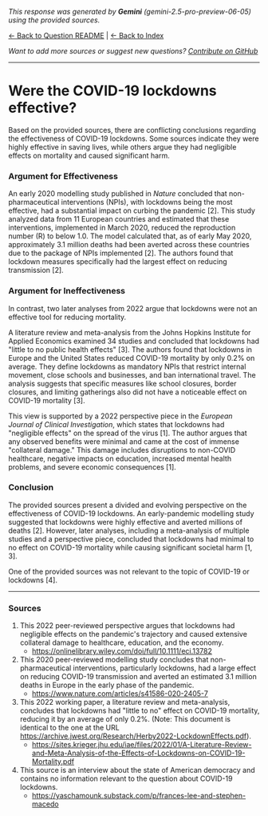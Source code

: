 <!-- 
Generated by: gemini
Model: gemini-2.5-pro-preview-06-05
Prompt type: sources
Generated at: 2025-06-09T22:14:55.955021
-->

*This response was generated by **Gemini** (gemini-2.5-pro-preview-06-05) using the provided sources.*

[← Back to Question README](README.md) | [← Back to Index](../README.md)

*Want to add more sources or suggest new questions? [Contribute on GitHub](https://github.com/justinwest/SuggestedSources)*

---

# Were the COVID-19 lockdowns effective?

Based on the provided sources, there are conflicting conclusions regarding the effectiveness of COVID-19 lockdowns. Some sources indicate they were highly effective in saving lives, while others argue they had negligible effects on mortality and caused significant harm.

### Argument for Effectiveness

An early 2020 modelling study published in *Nature* concluded that non-pharmaceutical interventions (NPIs), with lockdowns being the most effective, had a substantial impact on curbing the pandemic [2]. This study analyzed data from 11 European countries and estimated that these interventions, implemented in March 2020, reduced the reproduction number (R) to below 1.0. The model calculated that, as of early May 2020, approximately 3.1 million deaths had been averted across these countries due to the package of NPIs implemented [2]. The authors found that lockdown measures specifically had the largest effect on reducing transmission [2].

### Argument for Ineffectiveness

In contrast, two later analyses from 2022 argue that lockdowns were not an effective tool for reducing mortality.

A literature review and meta-analysis from the Johns Hopkins Institute for Applied Economics examined 34 studies and concluded that lockdowns had "little to no public health effects" [3]. The authors found that lockdowns in Europe and the United States reduced COVID-19 mortality by only 0.2% on average. They define lockdowns as mandatory NPIs that restrict internal movement, close schools and businesses, and ban international travel. The analysis suggests that specific measures like school closures, border closures, and limiting gatherings also did not have a noticeable effect on COVID-19 mortality [3].

This view is supported by a 2022 perspective piece in the *European Journal of Clinical Investigation*, which states that lockdowns had "negligible effects" on the spread of the virus [1]. The author argues that any observed benefits were minimal and came at the cost of immense "collateral damage." This damage includes disruptions to non-COVID healthcare, negative impacts on education, increased mental health problems, and severe economic consequences [1].

### Conclusion

The provided sources present a divided and evolving perspective on the effectiveness of COVID-19 lockdowns. An early-pandemic modelling study suggested that lockdowns were highly effective and averted millions of deaths [2]. However, later analyses, including a meta-analysis of multiple studies and a perspective piece, concluded that lockdowns had minimal to no effect on COVID-19 mortality while causing significant societal harm [1, 3].

One of the provided sources was not relevant to the topic of COVID-19 or lockdowns [4].

***

### Sources

1.  This 2022 peer-reviewed perspective argues that lockdowns had negligible effects on the pandemic's trajectory and caused extensive collateral damage to healthcare, education, and the economy.
    *   https://onlinelibrary.wiley.com/doi/full/10.1111/eci.13782
2.  This 2020 peer-reviewed modelling study concludes that non-pharmaceutical interventions, particularly lockdowns, had a large effect on reducing COVID-19 transmission and averted an estimated 3.1 million deaths in Europe in the early phase of the pandemic.
    *   https://www.nature.com/articles/s41586-020-2405-7
3.  This 2022 working paper, a literature review and meta-analysis, concludes that lockdowns had "little to no" effect on COVID-19 mortality, reducing it by an average of only 0.2%. (Note: This document is identical to the one at the URL https://archive.jwest.org/Research/Herby2022-LockdownEffects.pdf).
    *   https://sites.krieger.jhu.edu/iae/files/2022/01/A-Literature-Review-and-Meta-Analysis-of-the-Effects-of-Lockdowns-on-COVID-19-Mortality.pdf
4.  This source is an interview about the state of American democracy and contains no information relevant to the question about COVID-19 lockdowns.
    *   https://yaschamounk.substack.com/p/frances-lee-and-stephen-macedo